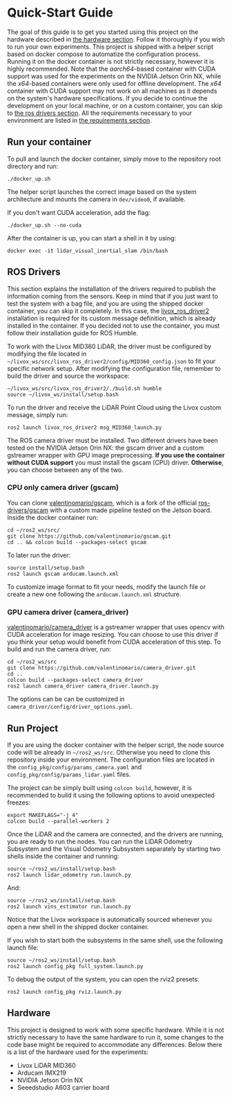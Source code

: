 
# Quick-Start Guide

The goal of this guide is to get you started using this project on the hardware described in [the hardware section](#hardware). Follow it thoroughly if you wish to run your own experiments. This project is shipped with a helper script based on docker compose to automatize the configuration process. Running it on the docker container is not strictly necessary, however it is highly recommended. Note that the *aarch64*-based container with CUDA support was used for the experiments on the NVIDIA Jetson Orin NX, while the *x64*-based containers were only used for offline development. The *x64* container with CUDA support may not work on all machines as it depends on the system's hardware specifications. If you decide to continue the development on your local machine, or on a custom container, you can skip to [the ros 
drivers section](#ros-drivers). All the requirements necessary to your environment are listed in [the requirements section](#requirements). 

## Run your container

To pull and launch the docker container, simply move to the repository root directory and run:

    ./docker_up.sh

The helper script launches the correct image based on the system architecture and mounts the camera in `dev/video0`, if available. 

If you don't want CUDA acceleration, add the flag:

    ./docker_up.sh --no-cuda

After the container is up, you can start a shell in it by using:

    docker exec -it lidar_visual_inertial_slam /bin/bash


## ROS Drivers 

This section explains the installation of the drivers required to publish the information coming from the sensors. Keep in mind that if you just want to test the system with a bag file, and you are using the shipped docker container, you can skip it completely. In this case, the [livox_ros_driver2](https://github.com/Livox-SDK/livox_ros_driver2) installation is required for its custom message definition, which is already installed in the container.  If you decided not to use the container, you must follow their installation guide for ROS Humble.

To work with the Livox MID360 LiDAR, the driver must be configured by modifying the file located in `~/livox_ws/src/livox_ros_driver2/config/MID360_config.json` to fit your specific network setup. After modifying the configuration file, remember to build the driver and source the workspace:

    ~/livox_ws/src/livox_ros_driver2/./build.sh humble
    source ~/livox_ws/install/setup.bash

To run the driver and receive the LiDAR Point Cloud using the Livox custom message, simply run:

    ros2 launch livox_ros_driver2 msg_MID360_launch.py 



The ROS camera driver must be installed. Two different drivers have been tested on the NVIDIA Jetson Orin NX: the gscam driver and a custom gstreamer wrapper with GPU image preprocessing. **If you use the container without CUDA support** you must install the gscam (CPU) driver. **Otherwise**, you can choose between any of the two.

### CPU only camera driver (gscam)
 
You can clone [valentinomario/gscam](https://github.com/valentinomario/gscam), which is a fork of the official [ros-drivers/gscam](https://github.com/ros-drivers/gscam) with a custom made pipeline tested on the Jetson board. Inside the docker container run:

    cd ~/ros2_ws/src/
    git clone https://github.com/valentinomario/gscam.git
    cd .. && colcon build --packages-select gscam

To later run the driver:

    source install/setup.bash
    ros2 launch gscam arducam.launch.xml 

To customize image format to fit your needs, modify the launch file or create a new one following  the `arducam.launch.xml` structure.

### GPU camera driver (camera_driver)

[valentinomario/camera_driver](https://github.com/valentinomario/camera_driver) is a gstreamer wrapper that uses opencv with CUDA acceleration for image resizing. You can choose to use this driver if you think your setup would benefit from CUDA acceleration of this step. To build and run the camera driver, run:

    cd ~/ros2_ws/src
    git clone https://github.com/valentinomario/camera_driver.git
    cd ..
    colcon build --packages-select camera_driver
    ros2 launch camera_driver camera_driver.launch.py

The options can be can be customized in `camera_driver/config/driver_options.yaml`.

## Run Project 

If you are using the docker container with the helper script, the node source code will be already in `~/ros2_ws/src`. Otherwise you need to clone this repository inside your environment. The configuration files are located in the `config_pkg/config/params_camera.yaml` and `config_pkg/config/params_lidar.yaml` files.

The project can be simply built using `colcon build`, however, it is recommended to build it using the following options to avoid unexpected freezes:

    export MAKEFLAGS="-j 4"
    colcon build --parallel-workers 2

Once the LiDAR and the camera are connected, and the drivers are running, you are ready to run the nodes. You can run the LiDAR Odometry Subsystem and the Visual Odometry Subsystem separately by starting two shells inside the container and running:

    source ~/ros2_ws/install/setup.bash
    ros2 launch lidar_odometry run.launch.py
    
And:

    source ~/ros2_ws/install/setup.bash
    ros2 launch vins_estimator run.launch.py

Notice that the Livox workspace is automatically sourced whenever you open a new shell in the shipped docker container.

If you wish to start both the subsystems in the same shell, use the following launch file:

    source ~/ros2_ws/install/setup.bash
    ros2 launch config_pkg full_system.launch.py 

To debug the output of the system, you can open the rviz2 presets:

    ros2 launch config_pkg rviz.launch.py 

## Hardware

This project is designed to work with some specific hardware. While it is not strictly necessary to have the same hardware to run it, some changes to the code base might be required to accommodate any differences. Below there is a list of the hardware used for the experiments:

 - Livox LiDAR MID360
 - Arducam IMX219
 - NVIDIA Jetson Orin NX
 - Seeedstudio A603 carrier board 



